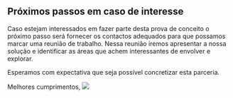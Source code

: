 ## Próximos passos em caso de interesse
Caso estejam interessados em fazer parte desta prova de conceito o próximo passo será fornecer os contactos adequados para que possamos marcar uma reunião de trabalho. 
Nessa reunião iremos apresentar a nossa solução e identificar as áreas que achem interessantes de envolver e explorar.

Esperamos com expectativa que seja possível concretizar esta parceria.

Melhores cumprimentos,
![][image-1]

[image-1]:	http://www.cultofbits.com/content/images/2015/Mar/red_d26c1358bddc45da9ce7d88bb1d7377d.png